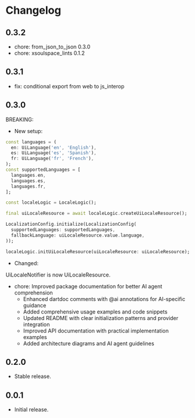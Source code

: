 # Changelog

## 0.3.2

- chore: from_json_to_json 0.3.0
- chore: xsoulspace_lints 0.1.2

## 0.3.1

- fix: conditional export from web to js_interop

## 0.3.0

BREAKING:

- New setup:

```dart
const languages = (
  en: UiLanguage('en', 'English'),
  es: UiLanguage('es', 'Spanish'),
  fr: UiLanguage('fr', 'French'),
);
const supportedLanguages = [
  languages.en,
  languages.es,
  languages.fr,
];

const localeLogic = LocaleLogic();

final uiLocaleResource = await localeLogic.createUiLocaleResource();

LocalizationConfig.initialize(LocalizationConfig(
  supportedLanguages: supportedLanguages,
  fallbackLanguage: uiLocaleResource.value.language,
));

localeLogic.initUiLocaleResource(uiLocaleResource: uiLocaleResource);
```

- Changed:

UiLocaleNotifier is now UiLocaleResource.

- chore: Improved package documentation for better AI agent comprehension
  - Enhanced dartdoc comments with @ai annotations for AI-specific guidance
  - Added comprehensive usage examples and code snippets
  - Updated README with clear initialization patterns and provider integration
  - Improved API documentation with practical implementation examples
  - Added architecture diagrams and AI agent guidelines

## 0.2.0

- Stable release.

## 0.0.1

- Initial release.

